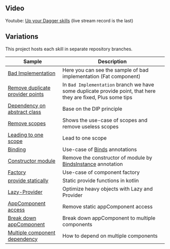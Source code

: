 ## Video

Youtube: [Up your Dagger skills](https://www.youtube.com/playlist?list=PLT2xIm2X7W7h7eCCVnjBjIJ5-aJwVeEzy)
(live stream record is the last)

## Variations

This project hosts each skill in separate repository branches.

|     Sample     | Description |
| ------------- | ------------- |
| [Bad Implementation](https://github.com/worldsnas/DaggerSkills/tree/bad-impl)| Here you can see the sample of bad implementation (Fat component)|
| [Remove duplicate provider points](https://github.com/worldsnas/DaggerSkills/tree/1-remove-duplicate-provides) | In `Bad Implementation` branch we have some duplicate provide point, that here they are fixed, Plus some tips |
| [Dependency on abstract class](https://github.com/worldsnas/DaggerSkills/tree/2-depend-on-abstract-final-object) | Base on the DIP principle |
| [Remove scopes](https://github.com/worldsnas/DaggerSkills/tree/3-remove-scopes) | Shows the use-case of scopes and remove useless scopes|
| [Leading to one scope](https://github.com/worldsnas/DaggerSkills/tree/4-remove-scopes-leading-to-a-scoped)| Lead to one scope |
| [Binding](https://github.com/worldsnas/DaggerSkills/tree/5-Use-binds-instead)| Use-case of [Binds](https://dagger.dev/api/2.21/dagger/Binds.html) annotations|
| [Constructor module](https://github.com/worldsnas/DaggerSkills/tree/6-remove-module-constructor-parameter)| Remove the constructor of module by [BindsInstance](https://dagger.dev/api/2.10/dagger/BindsInstance.html) annotation|
| [Factory](https://github.com/worldsnas/DaggerSkills/tree/7-Component-factory)| Use-case of component factory|
| [provide statically](https://github.com/worldsnas/DaggerSkills/tree/8-static-provide-functions-in-kotlin)| Static provide functions in kotlin |
| [Lazy-Provider](https://github.com/worldsnas/DaggerSkills/tree/9-Lazy-and-Provider)| Optimize heavy objects with Lazy and Provider |
| [AppComponent access](https://github.com/worldsnas/DaggerSkills/tree/10-remove-static-appComponent-access)| Remove static appComponent access |
| [Break down appComponent](https://github.com/worldsnas/DaggerSkills/tree/11-break-app-component)| Break down appComponent to multiple components |
| [Multiple component dependency](https://github.com/worldsnas/DaggerSkills/tree/12-depending-on-multiple-components)| How to depend on multiple components |

